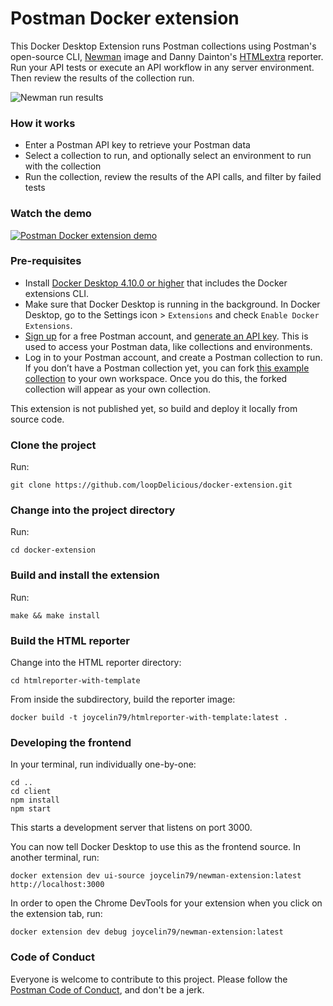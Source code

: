 # Postman Docker extension

This Docker Desktop Extension runs Postman collections using Postman's open-source CLI, [Newman](https://hub.docker.com/r/postman/newman/) image and Danny Dainton's [HTMLextra](https://github.com/DannyDainton/newman-reporter-htmlextra) reporter. Run your API tests or execute an API workflow in any server environment. Then review the results of the collection run.

![Newman run results](https://user-images.githubusercontent.com/212269/186909437-107c65db-93b1-4a8c-8f32-bb1271b0dfa0.png)

### How it works

- Enter a Postman API key to retrieve your Postman data
- Select a collection to run, and optionally select an environment to run with the collection
- Run the collection, review the results of the API calls, and filter by failed tests

### Watch the demo
[![Postman Docker extension demo](http://i3.ytimg.com/vi/ClBiZ7qSLcA/hqdefault.jpg)](https://youtu.be/ClBiZ7qSLcA)

### Pre-requisites

- Install [Docker Desktop 4.10.0 or higher](https://docs.docker.com/desktop/release-notes/) that includes the Docker extensions CLI.
- Make sure that Docker Desktop is running in the background. In Docker Desktop, go to the Settings icon > `Extensions` and check `Enable Docker Extensions`.
- [Sign up](https://identity.getpostman.com/signup) for a free Postman account, and [generate an API key](https://go.postman.co/settings/me/account). This is used to access your Postman data, like collections and environments.
- Log in to your Postman account, and create a Postman collection to run. If you don’t have a Postman collection yet, you can fork [this example collection](https://www.postman.com/postman/workspace/test-examples-in-postman/collection/1559645-820d771d-70ab-452f-9edd-0904dbc315b8?ctx=documentation) to your own workspace. Once you do this, the forked collection will appear as your own collection.

This extension is not published yet, so build and deploy it locally from source code.

### Clone the project
Run:

    git clone https://github.com/loopDelicious/docker-extension.git

### Change into the project directory
Run:

    cd docker-extension

### Build and install the extension
Run:

    make && make install

### Build the HTML reporter
Change into the HTML reporter directory:

    cd htmlreporter-with-template

From inside the subdirectory, build the reporter image:

    docker build -t joycelin79/htmlreporter-with-template:latest .

### Developing the frontend
In your terminal, run individually one-by-one:

```
cd ..
cd client
npm install
npm start
```

This starts a development server that listens on port 3000.

You can now tell Docker Desktop to use this as the frontend source. In another terminal, run:

    docker extension dev ui-source joycelin79/newman-extension:latest http://localhost:3000

In order to open the Chrome DevTools for your extension when you click on the extension tab, run:

    docker extension dev debug joycelin79/newman-extension:latest

### Code of Conduct

Everyone is welcome to contribute to this project. Please follow the [Postman Code of Conduct](https://www.postman.com/legal/community-code-of-conduct), and don't be a jerk.
